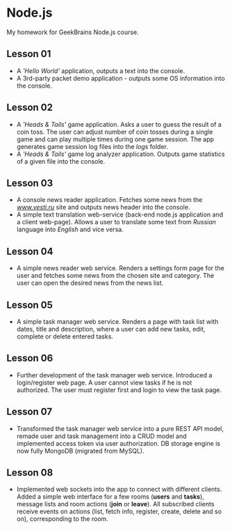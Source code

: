 # Node.js
My homework for GeekBrains Node.js course.

## Lesson 01

* A *'Hello World'* application, outputs a text into the console.
* A 3rd-party packet demo application - outputs some OS information into the console.

## Lesson 02

* A *'Heads & Tails'* game application. Asks a user to guess the result of a coin toss. The user can adjust number of coin tosses during a single game and can play multiple times during one game session. The app generates game session log files into the *logs* folder.
* A *'Heads & Tails'* game log analyzer application. Outputs game statistics of a given file into the console.

## Lesson 03
* A console news reader application. Fetches some news from the *www.vesti.ru* site and outputs news header into the console.
* A simple text translation web-service (back-end node.js application and a client web-page). Allows a user to translate some text from *Russian* language into *English* and vice versa.

## Lesson 04
* A simple news reader web service. Renders a settings form page for the user and fetches some news from the chosen site and category. The user can open the desired news from the news list.

## Lesson 05
* A simple task manager web service. Renders a page with task list with dates, title and description, where a user can add new tasks, edit, complete or delete entered tasks.

## Lesson 06
* Further development of the task manager web service. Introduced a login/register web page. A user cannot view tasks if he is not authorized. The user must register first and login to view the task page.

## Lesson 07
* Transformed the task manager web service into a pure REST API model, remade user and task management into a CRUD model and implemented access token via user authorization. DB storage engine is now fully MongoDB (migrated from MySQL).

## Lesson 08
* Implemented web sockets into the app to connect with different clients. Added a simple web interface for a few rooms (**users** and **tasks**), message lists and room actions (**join** or **leave**). All subscribed clients receive events on actions (list, fetch info, register, create, delete and so on), corresponding to the room.
